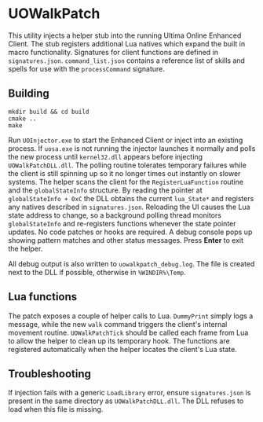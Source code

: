 # UOWalkPatch

This utility injects a helper stub into the running Ultima Online Enhanced Client. The stub registers additional Lua natives which expand the built in macro functionality. Signatures for client functions are defined in `signatures.json`.
`command_list.json` contains a reference list of skills and spells for use with the `processCommand` signature.

## Building

```
mkdir build && cd build
cmake ..
make
```

Run `UOInjector.exe` to start the Enhanced Client or inject into an existing
process. If `uosa.exe` is not running the injector launches it normally and
polls the new process until `kernel32.dll` appears before injecting
`UOWalkPatchDLL.dll`. The polling routine tolerates temporary failures while the
client is still spinning up so it no longer times out instantly on slower
systems.
The helper scans the client for the `RegisterLuaFunction` routine and the
`globalStateInfo` structure. By reading the pointer at `globalStateInfo + 0xC`
the DLL obtains the current `lua_State*` and registers any natives described in
`signatures.json`.
Reloading the UI causes the Lua state address to change, so a background polling
thread monitors `globalStateInfo` and re-registers functions whenever the state
pointer updates. No code patches or hooks are required.
A debug console pops up showing pattern matches and other status messages.
Press **Enter** to exit the helper.

All debug output is also written to `uowalkpatch_debug.log`. The file is created
next to the DLL if possible, otherwise in `%WINDIR%\Temp`.

## Lua functions

The patch exposes a couple of helper calls to Lua. `DummyPrint` simply logs a
message, while the new `walk` command triggers the client's internal movement
routine. `UOWalkPatchTick` should be called each frame from Lua to allow the
helper to clean up its temporary hook. The functions are registered
automatically when the helper locates the client's Lua state.

## Troubleshooting

If injection fails with a generic `LoadLibrary` error, ensure `signatures.json`
is present in the same directory as `UOWalkPatchDLL.dll`. The DLL refuses to
load when this file is missing.
